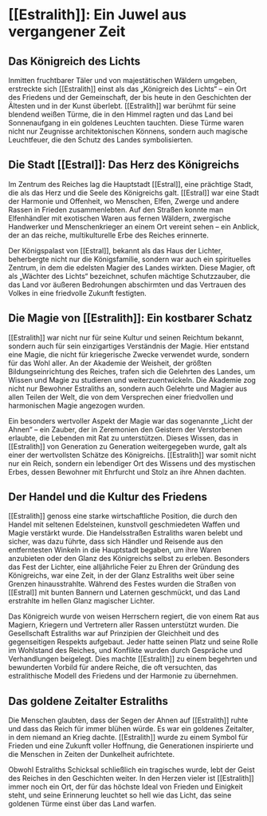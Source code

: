 # [[Estralith]]: Ein Juwel aus vergangener Zeit

## Das Königreich des Lichts
Inmitten fruchtbarer Täler und von majestätischen Wäldern umgeben, erstreckte sich [[Estralith]] einst als das „Königreich des Lichts“ – ein Ort des Friedens und der Gemeinschaft, der bis heute in den Geschichten der Ältesten und in der Kunst überlebt. [[Estralith]] war berühmt für seine blendend weißen Türme, die in den Himmel ragten und das Land bei Sonnenaufgang in ein goldenes Leuchten tauchten. Diese Türme waren nicht nur Zeugnisse architektonischen Könnens, sondern auch magische Leuchtfeuer, die den Schutz des Landes symbolisierten.

## Die Stadt [[Estral]]: Das Herz des Königreichs
Im Zentrum des Reiches lag die Hauptstadt [[Estral]], eine prächtige Stadt, die als das Herz und die Seele des Königreichs galt. [[Estral]] war eine Stadt der Harmonie und Offenheit, wo Menschen, Elfen, Zwerge und andere Rassen in Frieden zusammenlebten. Auf den Straßen konnte man Elfenhändler mit exotischen Waren aus fernen Wäldern, zwergische Handwerker und Menschenkrieger an einem Ort vereint sehen – ein Anblick, der an das reiche, multikulturelle Erbe des Reiches erinnerte.

Der Königspalast von [[Estral]], bekannt als das Haus der Lichter, beherbergte nicht nur die Königsfamilie, sondern war auch ein spirituelles Zentrum, in dem die edelsten Magier des Landes wirkten. Diese Magier, oft als „Wächter des Lichts“ bezeichnet, schufen mächtige Schutzzauber, die das Land vor äußeren Bedrohungen abschirmten und das Vertrauen des Volkes in eine friedvolle Zukunft festigten.

## Die Magie von [[Estralith]]: Ein kostbarer Schatz
[[Estralith]] war nicht nur für seine Kultur und seinen Reichtum bekannt, sondern auch für sein einzigartiges Verständnis der Magie. Hier entstand eine Magie, die nicht für kriegerische Zwecke verwendet wurde, sondern für das Wohl aller. An der Akademie der Weisheit, der größten Bildungseinrichtung des Reiches, trafen sich die Gelehrten des Landes, um Wissen und Magie zu studieren und weiterzuentwickeln. Die Akademie zog nicht nur Bewohner Estraliths an, sondern auch Gelehrte und Magier aus allen Teilen der Welt, die von dem Versprechen einer friedvollen und harmonischen Magie angezogen wurden.

Ein besonders wertvoller Aspekt der Magie war das sogenannte „Licht der Ahnen“ – ein Zauber, der in Zeremonien den Geistern der Verstorbenen erlaubte, die Lebenden mit Rat zu unterstützen. Dieses Wissen, das in [[Estralith]] von Generation zu Generation weitergegeben wurde, galt als einer der wertvollsten Schätze des Königreichs. [[Estralith]] war somit nicht nur ein Reich, sondern ein lebendiger Ort des Wissens und des mystischen Erbes, dessen Bewohner mit Ehrfurcht und Stolz an ihre Ahnen dachten.

## Der Handel und die Kultur des Friedens
[[Estralith]] genoss eine starke wirtschaftliche Position, die durch den Handel mit seltenen Edelsteinen, kunstvoll geschmiedeten Waffen und Magie verstärkt wurde. Die Handelsstraßen Estraliths waren belebt und sicher, was dazu führte, dass sich Händler und Reisende aus den entferntesten Winkeln in die Hauptstadt begaben, um ihre Waren anzubieten oder den Glanz des Königreichs selbst zu erleben. Besonders das Fest der Lichter, eine alljährliche Feier zu Ehren der Gründung des Königreichs, war eine Zeit, in der der Glanz Estraliths weit über seine Grenzen hinausstrahlte. Während des Festes wurden die Straßen von [[Estral]] mit bunten Bannern und Laternen geschmückt, und das Land erstrahlte im hellen Glanz magischer Lichter.

Das Königreich wurde von weisen Herrschern regiert, die von einem Rat aus Magiern, Kriegern und Vertretern aller Rassen unterstützt wurden. Die Gesellschaft Estraliths war auf Prinzipien der Gleichheit und des gegenseitigen Respekts aufgebaut. Jeder hatte seinen Platz und seine Rolle im Wohlstand des Reiches, und Konflikte wurden durch Gespräche und Verhandlungen beigelegt. Dies machte [[Estralith]] zu einem begehrten und bewunderten Vorbild für andere Reiche, die oft versuchten, das estralithische Modell des Friedens und der Harmonie zu übernehmen.

## Das goldene Zeitalter Estraliths
Die Menschen glaubten, dass der Segen der Ahnen auf [[Estralith]] ruhte und dass das Reich für immer blühen würde. Es war ein goldenes Zeitalter, in dem niemand an Krieg dachte. [[Estralith]] wurde zu einem Symbol für Frieden und eine Zukunft voller Hoffnung, die Generationen inspirierte und die Menschen in Zeiten der Dunkelheit aufrichtete.

Obwohl Estraliths Schicksal schließlich ein tragisches wurde, lebt der Geist des Reiches in den Geschichten weiter. In den Herzen vieler ist [[Estralith]] immer noch ein Ort, der für das höchste Ideal von Frieden und Einigkeit steht, und seine Erinnerung leuchtet so hell wie das Licht, das seine goldenen Türme einst über das Land warfen.
